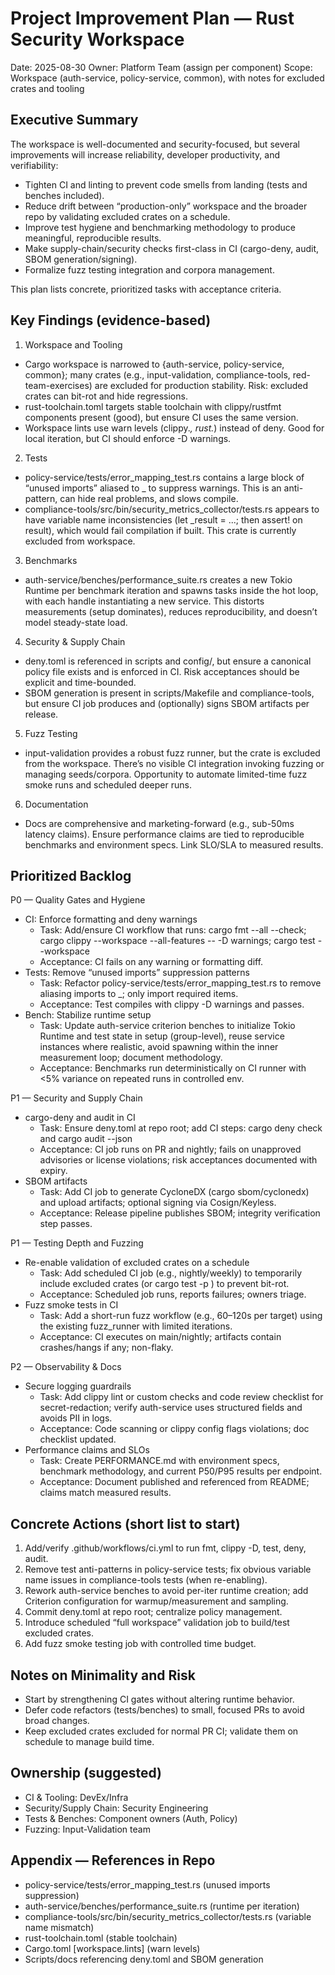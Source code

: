 # Project Improvement Plan — Rust Security Workspace

Date: 2025-08-30
Owner: Platform Team (assign per component)
Scope: Workspace (auth-service, policy-service, common), with notes for excluded crates and tooling

## Executive Summary
The workspace is well-documented and security-focused, but several improvements will increase reliability, developer productivity, and verifiability:
- Tighten CI and linting to prevent code smells from landing (tests and benches included).
- Reduce drift between “production-only” workspace and the broader repo by validating excluded crates on a schedule.
- Improve test hygiene and benchmarking methodology to produce meaningful, reproducible results.
- Make supply-chain/security checks first-class in CI (cargo-deny, audit, SBOM generation/signing).
- Formalize fuzz testing integration and corpora management.

This plan lists concrete, prioritized tasks with acceptance criteria.

## Key Findings (evidence-based)
1) Workspace and Tooling
- Cargo workspace is narrowed to {auth-service, policy-service, common}; many crates (e.g., input-validation, compliance-tools, red-team-exercises) are excluded for production stability. Risk: excluded crates can bit-rot and hide regressions.
- rust-toolchain.toml targets stable toolchain with clippy/rustfmt components present (good), but ensure CI uses the same version.
- Workspace lints use warn levels (clippy.*, rust.*) instead of deny. Good for local iteration, but CI should enforce -D warnings.

2) Tests
- policy-service/tests/error_mapping_test.rs contains a large block of “unused imports” aliased to _ to suppress warnings. This is an anti-pattern, can hide real problems, and slows compile.
- compliance-tools/src/bin/security_metrics_collector/tests.rs appears to have variable name inconsistencies (let _result = ...; then assert! on result), which would fail compilation if built. This crate is currently excluded from workspace.

3) Benchmarks
- auth-service/benches/performance_suite.rs creates a new Tokio Runtime per benchmark iteration and spawns tasks inside the hot loop, with each handle instantiating a new service. This distorts measurements (setup dominates), reduces reproducibility, and doesn’t model steady-state load.

4) Security & Supply Chain
- deny.toml is referenced in scripts and config/, but ensure a canonical policy file exists and is enforced in CI. Risk acceptances should be explicit and time-bounded.
- SBOM generation is present in scripts/Makefile and compliance-tools, but ensure CI job produces and (optionally) signs SBOM artifacts per release.

5) Fuzz Testing
- input-validation provides a robust fuzz runner, but the crate is excluded from the workspace. There’s no visible CI integration invoking fuzzing or managing seeds/corpora. Opportunity to automate limited-time fuzz smoke runs and scheduled deeper runs.

6) Documentation
- Docs are comprehensive and marketing-forward (e.g., sub-50ms latency claims). Ensure performance claims are tied to reproducible benchmarks and environment specs. Link SLO/SLA to measured results.

## Prioritized Backlog

P0 — Quality Gates and Hygiene
- CI: Enforce formatting and deny warnings
  - Task: Add/ensure CI workflow that runs: cargo fmt --all --check; cargo clippy --workspace --all-features -- -D warnings; cargo test --workspace
  - Acceptance: CI fails on any warning or formatting diff.
- Tests: Remove “unused imports” suppression patterns
  - Task: Refactor policy-service/tests/error_mapping_test.rs to remove aliasing imports to _; only import required items.
  - Acceptance: Test compiles with clippy -D warnings and passes.
- Bench: Stabilize runtime setup
  - Task: Update auth-service criterion benches to initialize Tokio Runtime and test state in setup (group-level), reuse service instances where realistic, avoid spawning within the inner measurement loop; document methodology.
  - Acceptance: Benchmarks run deterministically on CI runner with <5% variance on repeated runs in controlled env.

P1 — Security and Supply Chain
- cargo-deny and audit in CI
  - Task: Ensure deny.toml at repo root; add CI steps: cargo deny check and cargo audit --json
  - Acceptance: CI job runs on PR and nightly; fails on unapproved advisories or license violations; risk acceptances documented with expiry.
- SBOM artifacts
  - Task: Add CI job to generate CycloneDX (cargo sbom/cyclonedx) and upload artifacts; optional signing via Cosign/Keyless.
  - Acceptance: Release pipeline publishes SBOM; integrity verification step passes.

P1 — Testing Depth and Fuzzing
- Re-enable validation of excluded crates on a schedule
  - Task: Add scheduled CI job (e.g., nightly/weekly) to temporarily include excluded crates (or cargo test -p <crate>) to prevent bit-rot.
  - Acceptance: Scheduled job runs, reports failures; owners triage.
- Fuzz smoke tests in CI
  - Task: Add a short-run fuzz workflow (e.g., 60–120s per target) using the existing fuzz_runner with limited iterations.
  - Acceptance: CI executes on main/nightly; artifacts contain crashes/hangs if any; non-flaky.

P2 — Observability & Docs
- Secure logging guardrails
  - Task: Add clippy lint or custom checks and code review checklist for secret-redaction; verify auth-service uses structured fields and avoids PII in logs.
  - Acceptance: Code scanning or clippy config flags violations; doc checklist updated.
- Performance claims and SLOs
  - Task: Create PERFORMANCE.md with environment specs, benchmark methodology, and current P50/P95 results per endpoint.
  - Acceptance: Document published and referenced from README; claims match measured results.

## Concrete Actions (short list to start)
1) Add/verify .github/workflows/ci.yml to run fmt, clippy -D, test, deny, audit.
2) Remove test anti-patterns in policy-service tests; fix obvious variable name issues in compliance-tools tests (when re-enabling).
3) Rework auth-service benches to avoid per-iter runtime creation; add Criterion configuration for warmup/measurement and sampling.
4) Commit deny.toml at repo root; centralize policy management.
5) Introduce scheduled “full workspace” validation job to build/test excluded crates.
6) Add fuzz smoke testing job with controlled time budget.

## Notes on Minimality and Risk
- Start by strengthening CI gates without altering runtime behavior.
- Defer code refactors (tests/benches) to small, focused PRs to avoid broad changes.
- Keep excluded crates excluded for normal PR CI; validate them on schedule to manage build time.

## Ownership (suggested)
- CI & Tooling: DevEx/Infra
- Security/Supply Chain: Security Engineering
- Tests & Benches: Component owners (Auth, Policy)
- Fuzzing: Input-Validation team

## Appendix — References in Repo
- policy-service/tests/error_mapping_test.rs (unused imports suppression)
- auth-service/benches/performance_suite.rs (runtime per iteration)
- compliance-tools/src/bin/security_metrics_collector/tests.rs (variable name mismatch)
- rust-toolchain.toml (stable toolchain)
- Cargo.toml [workspace.lints] (warn levels)
- Scripts/docs referencing deny.toml and SBOM generation
